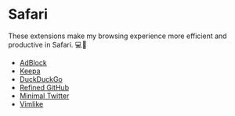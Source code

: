 # Safari

These extensions make my browsing experience more efficient and productive in Safari. 💻🚀

<ul>
  <li><a href='https://apps.apple.com/mx/app/adblock-for-safari/id1402042596'>AdBlock</a></li>
  <li><a href='https://apps.apple.com/us/app/keepa-price-tracker/id1518541385'>Keepa</a></li>
  <li><a href='https://apps.apple.com/us/app/duckduckgo-private-browser/id663592361'>DuckDuckGo</a></li>
  <li><a href='https://apps.apple.com/us/app/refined-github/id1519867270'>Refined GitHub</a></li>
  <li><a href='https://apps.apple.com/us/app/minimal-theme-for-twitter/id1668204600'>Minimal Twitter</a></li>
  <li><a href='https://apps.apple.com/us/app/vimlike/id1584519802'>Vimlike</a></li>
</ul>
